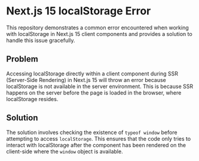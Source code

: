 # Next.js 15 localStorage Error

This repository demonstrates a common error encountered when working with localStorage in Next.js 15 client components and provides a solution to handle this issue gracefully.

## Problem

Accessing localStorage directly within a client component during SSR (Server-Side Rendering) in Next.js 15 will throw an error because localStorage is not available in the server environment. This is because SSR happens on the server before the page is loaded in the browser, where localStorage resides.

## Solution

The solution involves checking the existence of `typeof window` before attempting to access `localStorage`.  This ensures that the code only tries to interact with localStorage after the component has been rendered on the client-side where the `window` object is available.